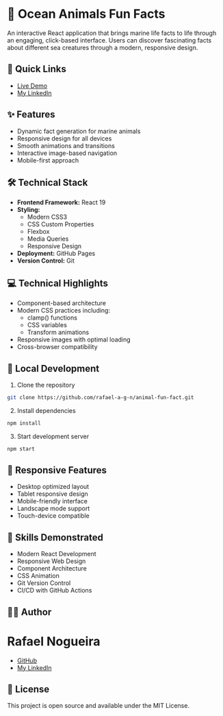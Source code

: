 # 🌊 Ocean Animals Fun Facts

An interactive React application that brings marine life facts to life through an engaging, click-based interface. Users can discover fascinating facts about different sea creatures through a modern, responsive design.

## 🔗 Quick Links
- [Live Demo](https://rafael-a-g-n.github.io/animal-fun-fact)
- [My LinkedIn](https://www.linkedin.com/in/ragn/)

## ✨ Features
- Dynamic fact generation for marine animals
- Responsive design for all devices
- Smooth animations and transitions
- Interactive image-based navigation
- Mobile-first approach

## 🛠️ Technical Stack
- **Frontend Framework:** React 19
- **Styling:** 
  - Modern CSS3
  - CSS Custom Properties
  - Flexbox
  - Media Queries
  - Responsive Design
- **Deployment:** GitHub Pages
- **Version Control:** Git

## 💻 Technical Highlights
- Component-based architecture
- Modern CSS practices including:
  - clamp() functions
  - CSS variables
  - Transform animations
- Responsive images with optimal loading
- Cross-browser compatibility

## 🚀 Local Development
1. Clone the repository
```bash
git clone https://github.com/rafael-a-g-n/animal-fun-fact.git
```
2. Install dependencies
```bash
npm install
```
3. Start development server
```bash
npm start
```

## 📱 Responsive Features
- Desktop optimized layout
- Tablet responsive design
- Mobile-friendly interface
- Landscape mode support
- Touch-device compatible

## 🎯 Skills Demonstrated
- Modern React Development
- Responsive Web Design
- Component Architecture
- CSS Animation
- Git Version Control
- CI/CD with GitHub Actions

## 👨‍💻 Author
  # Rafael Nogueira
  - [GitHub](https://github.com/rafael-a-g-n)
  - [My LinkedIn](https://www.linkedin.com/in/ragn/)

## 📄 License
  This project is open source and available under the MIT License.
